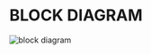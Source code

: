 # BLOCK DIAGRAM
![block diagram](https://user-images.githubusercontent.com/63336586/164474415-02472dad-9257-4249-ad78-9e3db3de4686.png)

